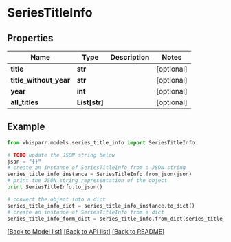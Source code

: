 # SeriesTitleInfo


## Properties
Name | Type | Description | Notes
------------ | ------------- | ------------- | -------------
**title** | **str** |  | [optional] 
**title_without_year** | **str** |  | [optional] 
**year** | **int** |  | [optional] 
**all_titles** | **List[str]** |  | [optional] 

## Example

```python
from whisparr.models.series_title_info import SeriesTitleInfo

# TODO update the JSON string below
json = "{}"
# create an instance of SeriesTitleInfo from a JSON string
series_title_info_instance = SeriesTitleInfo.from_json(json)
# print the JSON string representation of the object
print SeriesTitleInfo.to_json()

# convert the object into a dict
series_title_info_dict = series_title_info_instance.to_dict()
# create an instance of SeriesTitleInfo from a dict
series_title_info_form_dict = series_title_info.from_dict(series_title_info_dict)
```
[[Back to Model list]](../README.md#documentation-for-models) [[Back to API list]](../README.md#documentation-for-api-endpoints) [[Back to README]](../README.md)


